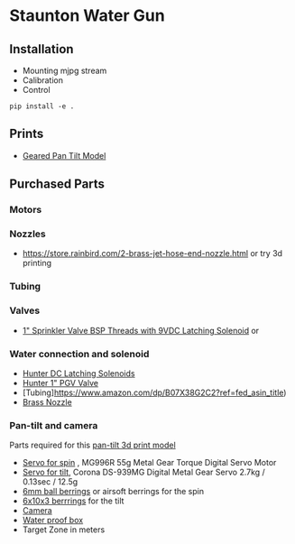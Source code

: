 # Staunton Water Gun

## Installation

* Mounting
  mjpg stream
* Calibration
* Control

```
pip install -e .
```

## Prints

* [Geared Pan Tilt Model](https://www.thingiverse.com/thing:898517)

## Purchased Parts

### Motors

### Nozzles

* https://store.rainbird.com/2-brass-jet-hose-end-nozzle.html
  or try 3d printing

### Tubing

### Valves

* [1&#34; Sprinkler Valve BSP Threads with 9VDC Latching Solenoid](https://www.vegetronix.com/Products/g/Valves/VALVE-LAT-BSP-1_0/)
  or

### Water connection and solenoid

* [Hunter DC Latching Solenoids](https://www.amazon.com/Hunter-458200-DC-Latching-Solenoids/dp/B002P4WKUM/ref=asc_df_B002P4WKUM/?tag=hyprod-20&linkCode=df0&hvadid=692875362841&hvpos=&hvnetw=g&hvrand=16697120998993966118&hvpone=&hvptwo=&hvqmt=&hvdev=c&hvdvcmdl=&hvlocint=&hvlocphy=9193483&hvtargid=pla-2281435178058&psc=1&mcid=621eb40e170d368d881ee39c148d376d&hvocijid=16697120998993966118-B002P4WKUM-&hvexpln=73&gad_source=1)
* [Hunter 1&#34; PGV Valve](https://www.amazon.com/Hunter-Industries-RTL0502PGV101G-Irrigation-Valve/dp/B000678LWQ/ref=pd_bxgy_d_sccl_1/145-3361942-2534735?pd_rd_w=pVW5C&content-id=amzn1.sym.c51e3ad7-b551-4b1a-b43c-3cf69addb649&pf_rd_p=c51e3ad7-b551-4b1a-b43c-3cf69addb649&pf_rd_r=AWR66PKY85XZ4G43CW2T&pd_rd_wg=HOlQl&pd_rd_r=04a3c949-fc2e-46b8-a406-753ee41b64ad&pd_rd_i=B000678LWQ&th=1)
* [Tubing]https://www.amazon.com/dp/B07X38G2C2?ref=fed_asin_title)
* [Brass Nozzle](https://www.amazon.com/dp/B07CQ7VJXT?ref=fed_asin_title)

### Pan-tilt and camera

Parts required for this [pan-tilt 3d print model](https://www.thingiverse.com/thing:898517)

* [Servo for spin](https://www.amazon.com/dp/B07MFK266B?ref=fed_asin_title) , MG996R 55g Metal Gear Torque Digital Servo Motor
* [Servo for tilt](https://hobbyking.com/en_us/corona-939mg-digital-metal-gear-servo-2-7kg-0-13sec-12-5g.html),  Corona DS-939MG Digital Metal Gear Servo 2.7kg / 0.13sec / 12.5g
* [6mm ball berrings](https://www.amazon.com/dp/B07SV6QSR3?ref=fed_asin_title) or airsoft berrings for the spin
* [6x10x3 berrrings](https://www.amazon.com/gp/product/B00LN4FEDK/ref=ox_sc_act_title_1?smid=A2K9LPIKMYRD4L&psc=1) for the tilt
* [Camera](https://www.amazon.com/dp/B0CXSHXYYN?ref=fed_asin_title)
* [Water proof box](https://www.amazon.com/dp/B09N7LB65M?ref=fed_asin_title)
* Target Zone in meters
